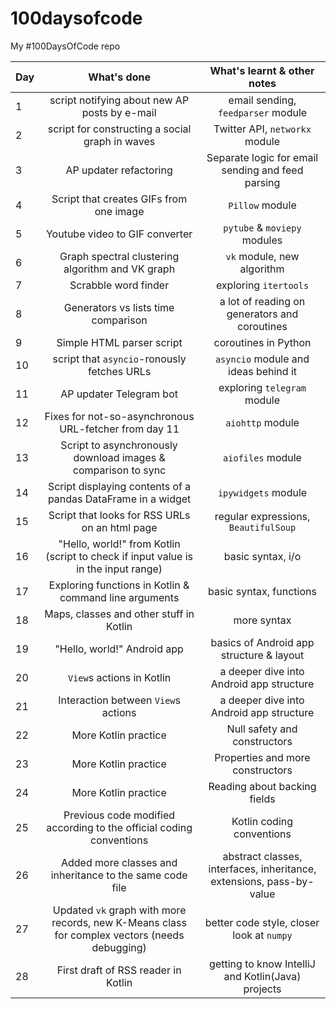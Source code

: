 # 100daysofcode
My #100DaysOfCode repo

| Day | What's done | What's learnt & other notes |
| --- |:-----------:|:-------------:|
| 1   | script notifying about new AP posts by e-mail | email sending, `feedparser` module |
| 2   | script for constructing a social graph in waves | Twitter API, `networkx` module|
| 3   | AP updater refactoring | Separate logic for email sending and feed parsing |
| 4   | Script that creates GIFs from one image | `Pillow` module |
| 5   | Youtube video to GIF converter | `pytube` & `moviepy` modules |
| 6   | Graph spectral clustering algorithm and VK graph | `vk` module, new algorithm |
| 7   | Scrabble word finder | exploring `itertools` |
| 8   | Generators vs lists time comparison | a lot of reading on generators and coroutines |
| 9   | Simple HTML parser script | coroutines in Python |
| 10  | script that `asyncio`-ronously fetches URLs | `asyncio` module and ideas behind it |
| 11  | AP updater Telegram bot | exploring `telegram` module |
| 12  | Fixes for not-so-asynchronous URL-fetcher from day 11 | `aiohttp` module |
| 13  | Script to asynchronously download images & comparison to sync | `aiofiles` module |
| 14  | Script displaying contents of a pandas DataFrame in a widget | `ipywidgets` module |
| 15  | Script that looks for RSS URLs on an html page| regular expressions, `BeautifulSoup`|
| 16  | "Hello, world!" from Kotlin (script to check if input value is in the input range) | basic syntax, i/o |
| 17  | Exploring functions in Kotlin & command line arguments | basic syntax, functions |
| 18  | Maps, classes and other stuff in Kotlin | more syntax |
| 19  | "Hello, world!" Android app | basics of Android app structure & layout |
| 20  | `View`s actions in Kotlin | a deeper dive into Android app structure |
| 21  | Interaction between `View`s actions | a deeper dive into Android app structure |
| 22  | More Kotlin practice | Null safety and constructors |
| 23  | More Kotlin practice | Properties and more constructors |
| 24  | More Kotlin practice | Reading about backing fields |
| 25  | Previous code modified according to the official coding conventions | Kotlin coding conventions |
| 26  | Added more classes and inheritance to the same code file | abstract classes, interfaces, inheritance, extensions, pass-by-value |
| 27  | Updated `vk` graph with more records, new K-Means class for complex vectors (needs debugging) | better code style, closer look at `numpy` |
| 28  | First draft of RSS reader in Kotlin | getting to know IntelliJ and Kotlin(Java) projects |
